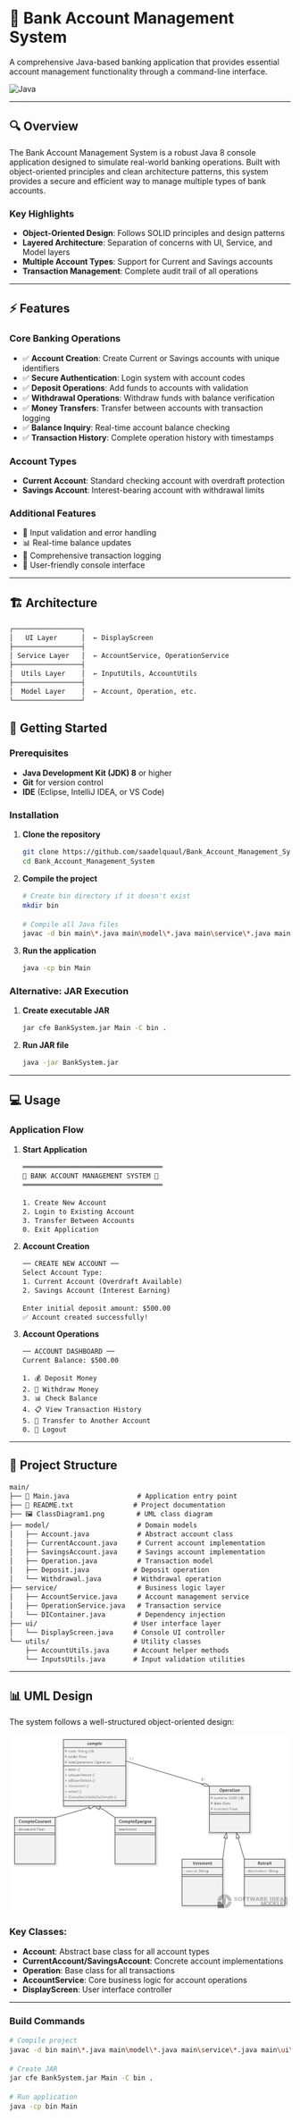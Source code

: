 # 🏦 Bank Account Management System

A comprehensive Java-based banking application that provides essential account management functionality through a command-line interface.

![Java](https://img.shields.io/badge/Java-8-orange)

---

## 🔍 Overview

The Bank Account Management System is a robust Java 8 console application designed to simulate real-world banking operations. Built with object-oriented principles and clean architecture patterns, this system provides a secure and efficient way to manage multiple types of bank accounts.

### Key Highlights
- **Object-Oriented Design**: Follows SOLID principles and design patterns
- **Layered Architecture**: Separation of concerns with UI, Service, and Model layers
- **Multiple Account Types**: Support for Current and Savings accounts
- **Transaction Management**: Complete audit trail of all operations

---

## ⚡ Features

### Core Banking Operations
- ✅ **Account Creation**: Create Current or Savings accounts with unique identifiers
- ✅ **Secure Authentication**: Login system with account codes
- ✅ **Deposit Operations**: Add funds to accounts with validation
- ✅ **Withdrawal Operations**: Withdraw funds with balance verification
- ✅ **Money Transfers**: Transfer between accounts with transaction logging
- ✅ **Balance Inquiry**: Real-time account balance checking
- ✅ **Transaction History**: Complete operation history with timestamps

### Account Types
- **Current Account**: Standard checking account with overdraft protection
- **Savings Account**: Interest-bearing account with withdrawal limits

### Additional Features
- 🔐 Input validation and error handling
- 📊 Real-time balance updates
- 📝 Comprehensive transaction logging
- 🎯 User-friendly console interface

---

## 🏗️ Architecture

```
┌─────────────────┐
│   UI Layer      │  ← DisplayScreen
├─────────────────┤
│ Service Layer   │  ← AccountService, OperationService
├─────────────────┤
│  Utils Layer    │  ← InputUtils, AccountUtils
├─────────────────┤
│  Model Layer    │  ← Account, Operation, etc.
└─────────────────┘
```

## 🚀 Getting Started

### Prerequisites
- **Java Development Kit (JDK) 8** or higher
- **Git** for version control
- **IDE** (Eclipse, IntelliJ IDEA, or VS Code)

### Installation

1. **Clone the repository**
   ```bash
   git clone https://github.com/saadelquaul/Bank_Account_Management_System.git
   cd Bank_Account_Management_System
   ```

2. **Compile the project**
   ```bash
   # Create bin directory if it doesn't exist
   mkdir bin
   
   # Compile all Java files
   javac -d bin main\*.java main\model\*.java main\service\*.java main\ui\*.java main\utils\*.java
   ```

3. **Run the application**
   ```bash
   java -cp bin Main
   ```

### Alternative: JAR Execution

1. **Create executable JAR**
   ```bash
   jar cfe BankSystem.jar Main -C bin .
   ```

2. **Run JAR file**
   ```bash
   java -jar BankSystem.jar
   ```

---

## 💻 Usage

### Application Flow

1. **Start Application**
   ```
   ═══════════════════════════════════
   🏦 BANK ACCOUNT MANAGEMENT SYSTEM 🏦
   ═══════════════════════════════════
   
   1. Create New Account
   2. Login to Existing Account
   3. Transfer Between Accounts
   0. Exit Application
   ```

2. **Account Creation**
   ```
   ── CREATE NEW ACCOUNT ──
   Select Account Type:
   1. Current Account (Overdraft Available)
   2. Savings Account (Interest Earning)
   
   Enter initial deposit amount: $500.00
   ✅ Account created successfully!
   ```

3. **Account Operations**
   ```
   ── ACCOUNT DASHBOARD ──
   Current Balance: $500.00
   
   1. 💰 Deposit Money
   2. 💸 Withdraw Money
   3. 📊 Check Balance
   4. 📋 View Transaction History
   5. 🔄 Transfer to Another Account
   0. 🚪 Logout
   ```

---

## 📁 Project Structure

```
main/
├── 📄 Main.java                 # Application entry point
├── 📄 README.txt               # Project documentation
├── 🖼️ ClassDiagram1.png        # UML class diagram
├── model/                      # Domain models
│   ├── Account.java            # Abstract account class
│   ├── CurrentAccount.java     # Current account implementation
│   ├── SavingsAccount.java     # Savings account implementation
│   ├── Operation.java          # Transaction model
│   ├── Deposit.java           # Deposit operation
│   └── Withdrawal.java        # Withdrawal operation
├── service/                    # Business logic layer
│   ├── AccountService.java     # Account management service
│   ├── OperationService.java   # Transaction service
│   └── DIContainer.java        # Dependency injection
├── ui/                        # User interface layer
│   └── DisplayScreen.java     # Console UI controller
└── utils/                     # Utility classes
    ├── AccountUtils.java      # Account helper methods
    └── InputsUtils.java       # Input validation utilities
```

---

## 📊 UML Design

The system follows a well-structured object-oriented design:

![Class Diagram](Bank_Account_Management_System/main/ClassDiagram1.png)

### Key Classes:
- **Account**: Abstract base class for all account types
- **CurrentAccount/SavingsAccount**: Concrete account implementations
- **Operation**: Base class for all transactions
- **AccountService**: Core business logic for account operations
- **DisplayScreen**: User interface controller

---

### Build Commands

```bash
# Compile project
javac -d bin main\*.java main\model\*.java main\service\*.java main\ui\*.java main\utils\*.java

# Create JAR
jar cfe BankSystem.jar Main -C bin .

# Run application
java -cp bin Main
```
